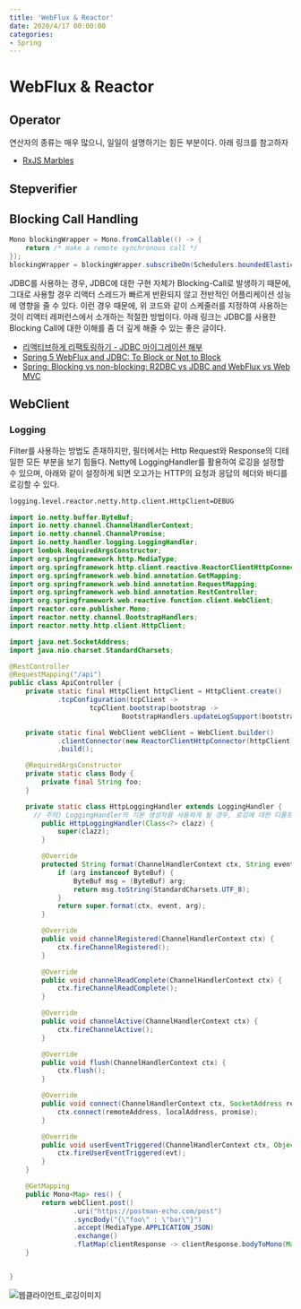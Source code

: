 ```yaml
---
title: 'WebFlux & Reactor'
date: 2020/4/17 00:00:00
categories:
- Spring
---
```


# WebFlux & Reactor
## Operator
연산자의 종류는 매우 많으니, 일일이 설명하기는 힘든 부분이다. 아래 링크를 참고하자
- [RxJS Marbles](https://rxmarbles.com/)

## Stepverifier


## Blocking Call Handling
```java
Mono blockingWrapper = Mono.fromCallable(() -> { 
    return /* make a remote synchronous call */ 
});
blockingWrapper = blockingWrapper.subscribeOn(Schedulers.boundedElastic()); 
```
JDBC를 사용하는 경우, JDBC에 대한 구현 자체가 Blocking-Call로 발생하기 때문에, 그대로 사용할 경우 리액터 스레드가 빠르게 반환되지 않고 전반적인 어플리케이션 성능에 영향을 줄 수 있다. 이런 경우 때문에, 위 코드와 같이 스케줄러를 지정하여 사용하는 것이 리액터 레퍼런스에서 소개하는 적절한 방법이다. 아래 링크는 JDBC를 사용한 Blocking Call에 대한 이해를 좀 더 깊게 해줄 수 있는 좋은 글이다.

- [리액티브하게 리팩토링하기 - JDBC 마이그레이션 해부](http://blog.lespinside.com/refactoring-to-react/)
- [Spring 5 WebFlux and JDBC: To Block or Not to Block](https://dzone.com/articles/spring-5-webflux-and-jdbc-to-block-or-not-to-block)
- [Spring: Blocking vs non-blocking: R2DBC vs JDBC and WebFlux vs Web MVC](https://technology.amis.nl/2020/04/10/spring-blocking-vs-non-blocking-r2dbc-vs-jdbc-and-webflux-vs-web-mvc/)

## WebClient
### Logging
Filter를 사용하는 방법도 존재하지만, 필터에서는 Http Request와 Response의 디테일한 모든 부분을 보기 힘들다. Netty에 LoggingHandler를 활용하여 로깅을 설정할 수 있으며, 아래와 같이 설정하게 되면 오고가는 HTTP의 요청과 응답의 헤더와 바디를 로깅할 수 있다.


```bash
logging.level.reactor.netty.http.client.HttpClient=DEBUG
```


```java
import io.netty.buffer.ByteBuf;
import io.netty.channel.ChannelHandlerContext;
import io.netty.channel.ChannelPromise;
import io.netty.handler.logging.LoggingHandler;
import lombok.RequiredArgsConstructor;
import org.springframework.http.MediaType;
import org.springframework.http.client.reactive.ReactorClientHttpConnector;
import org.springframework.web.bind.annotation.GetMapping;
import org.springframework.web.bind.annotation.RequestMapping;
import org.springframework.web.bind.annotation.RestController;
import org.springframework.web.reactive.function.client.WebClient;
import reactor.core.publisher.Mono;
import reactor.netty.channel.BootstrapHandlers;
import reactor.netty.http.client.HttpClient;

import java.net.SocketAddress;
import java.nio.charset.StandardCharsets;

@RestController
@RequestMapping("/api")
public class ApiController {
    private static final HttpClient httpClient = HttpClient.create()
            .tcpConfiguration(tcpClient ->
                    tcpClient.bootstrap(bootstrap ->
                            BootstrapHandlers.updateLogSupport(bootstrap, new HttpLoggingHandler(HttpClient.class))));

    private static final WebClient webClient = WebClient.builder()
            .clientConnector(new ReactorClientHttpConnector(httpClient))
            .build();

    @RequiredArgsConstructor
    private static class Body {
        private final String foo;
    }

    private static class HttpLoggingHandler extends LoggingHandler {
	  // 주의) LoggingHandler의 기본 생성자를 사용하게 될 경우, 로깅에 대한 디폴트 레벨이 지정된다. 
        public HttpLoggingHandler(Class<?> clazz) {
            super(clazz);
        }

        @Override
        protected String format(ChannelHandlerContext ctx, String event, Object arg) {
            if (arg instanceof ByteBuf) {
                ByteBuf msg = (ByteBuf) arg;
                return msg.toString(StandardCharsets.UTF_8);
            }
            return super.format(ctx, event, arg);
        }

        @Override
        public void channelRegistered(ChannelHandlerContext ctx) {
            ctx.fireChannelRegistered();
        }

        @Override
        public void channelReadComplete(ChannelHandlerContext ctx) {
            ctx.fireChannelReadComplete();
        }

        @Override
        public void channelActive(ChannelHandlerContext ctx) {
            ctx.fireChannelActive();
        }

        @Override
        public void flush(ChannelHandlerContext ctx) {
            ctx.flush();
        }

        @Override
        public void connect(ChannelHandlerContext ctx, SocketAddress remoteAddress, SocketAddress localAddress, ChannelPromise promise) {
            ctx.connect(remoteAddress, localAddress, promise);
        }

        @Override
        public void userEventTriggered(ChannelHandlerContext ctx, Object evt) {
            ctx.fireUserEventTriggered(evt);
        }
    }

    @GetMapping
    public Mono<Map> res() {
        return webClient.post()
                .uri("https://postman-echo.com/post")
                .syncBody("{\"foo\" : \"bar\"}")
                .accept(MediaType.APPLICATION_JSON)
                .exchange()
                .flatMap(clientResponse -> clientResponse.bodyToMono(Map.class));
    }


}
```

![웹클라이언트_로깅이미지](https://i.imgur.com/OLFG7Uk.png)